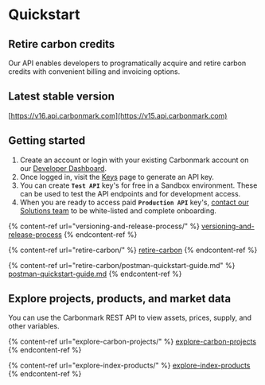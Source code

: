 # Quickstart

## Retire carbon credits

Our API enables developers to programatically acquire and retire carbon credits with convenient billing and invoicing options.

## Latest stable version

[https://v16.api.carbonmark.com](https://v15.api.carbonmark.com)

## Getting started

1. Create an account or login with your existing Carbonmark account on our [Developer Dashboard](https://developers.carbonmark.com/login).
2. Once logged in, visit the [Keys](https://developers.carbonmark.com/dashboard/keys) page to generate an API key.
3. You can create **`Test API`** key's for free in a Sandbox environment. These can be used to test the API endpoints and for development access.
4. When you are ready to access paid **`Production API`** key's, [contact our Solutions team](https://share-eu1.hsforms.com/1RWJWvyrHT1C_an4cZOHH3gfhhlr) to be white-listed and complete onboarding.

{% content-ref url="versioning-and-release-process/" %}
[versioning-and-release-process](versioning-and-release-process/)
{% endcontent-ref %}

{% content-ref url="retire-carbon/" %}
[retire-carbon](retire-carbon/)
{% endcontent-ref %}

{% content-ref url="retire-carbon/postman-quickstart-guide.md" %}
[postman-quickstart-guide.md](retire-carbon/postman-quickstart-guide.md)
{% endcontent-ref %}

## Explore projects, products, and market data

You can use the Carbonmark REST API to view assets, prices, supply, and other variables.

{% content-ref url="explore-carbon-projects/" %}
[explore-carbon-projects](explore-carbon-projects/)
{% endcontent-ref %}

{% content-ref url="explore-index-products/" %}
[explore-index-products](explore-index-products/)
{% endcontent-ref %}
